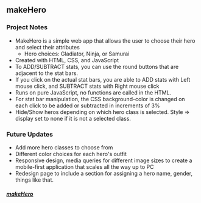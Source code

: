 ## makeHero

### Project Notes
  - MakeHero is a simple web app that allows the user to choose their hero and select their attributes
    - Hero choices: Gladiator, Ninja, or Samurai
  - Created with HTML, CSS, and JavaScript
  - To ADD/SUBTRACT stats, you can use the round buttons that are adjacent to the stat bars.
  - If you click on the actual stat bars, you are able to ADD stats with Left mouse click, and SUBTRACT stats with Right mouse click
  - Runs on pure JavaScript, no functions are called in the HTML.
  - For stat bar manipulation, the CSS background-color is changed on each click to be added or subtracted in increments of 3%
  - Hide/Show heros depending on which hero class is selected. Style => display set to none if it is not a selected class.

### Future Updates 
   - Add more hero classes to choose from
   - Different color choices for each hero's outfit
   - Responsive design, media queries for different image sizes to create a mobile-first application that scales all the way up to PC
   - Redesign page to include a section for assigning a hero name, gender, things like that.

 ##### <a href = "https://soundwanders.github.io/makehero/"> makeHero </a>